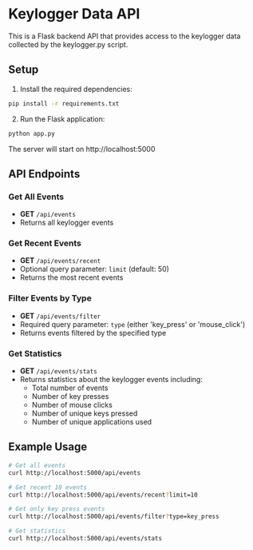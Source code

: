 # Keylogger Data API

This is a Flask backend API that provides access to the keylogger data collected by the keylogger.py script.

## Setup

1. Install the required dependencies:
```bash
pip install -r requirements.txt
```

2. Run the Flask application:
```bash
python app.py
```

The server will start on http://localhost:5000

## API Endpoints

### Get All Events
- **GET** `/api/events`
- Returns all keylogger events

### Get Recent Events
- **GET** `/api/events/recent`
- Optional query parameter: `limit` (default: 50)
- Returns the most recent events

### Filter Events by Type
- **GET** `/api/events/filter`
- Required query parameter: `type` (either 'key_press' or 'mouse_click')
- Returns events filtered by the specified type

### Get Statistics
- **GET** `/api/events/stats`
- Returns statistics about the keylogger events including:
  - Total number of events
  - Number of key presses
  - Number of mouse clicks
  - Number of unique keys pressed
  - Number of unique applications used

## Example Usage

```bash
# Get all events
curl http://localhost:5000/api/events

# Get recent 10 events
curl http://localhost:5000/api/events/recent?limit=10

# Get only key press events
curl http://localhost:5000/api/events/filter?type=key_press

# Get statistics
curl http://localhost:5000/api/events/stats
``` 